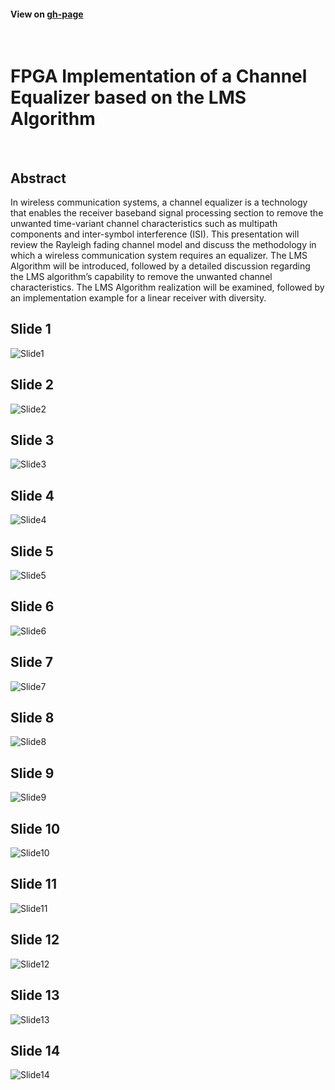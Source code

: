 #### View on [gh-page](http://odelayio.github.io/FPGA-Channel-Equalizer/)
<br>

# FPGA Implementation of a Channel Equalizer based on the LMS Algorithm
<br>

   
## Abstract
In wireless communication systems, a channel equalizer is a technology that enables the receiver baseband signal processing section to remove the unwanted time-variant channel characteristics such as multipath components and inter-symbol interference (ISI).  This presentation will review the Rayleigh fading channel model and discuss the methodology in which a wireless communication system requires an equalizer.  The LMS Algorithm will be introduced, followed by a detailed discussion regarding the LMS algorithm’s capability to remove the unwanted channel characteristics.  The LMS Algorithm realization will be examined, followed by an implementation example for a linear receiver with diversity. 



## Slide 1
![Slide1](http://odelay.io/projects/FPGA-Channel-Equalizer/Slide1.PNG)

## Slide 2
![Slide2](http://odelay.io/projects/FPGA-Channel-Equalizer/Slide2.PNG)


## Slide 3
![Slide3](http://odelay.io/projects/FPGA-Channel-Equalizer/Slide3.PNG)


## Slide 4
![Slide4](http://odelay.io/projects/FPGA-Channel-Equalizer/Slide4.PNG)


## Slide 5
![Slide5](http://odelay.io/projects/FPGA-Channel-Equalizer/Slide5.PNG)


## Slide 6
![Slide6](http://odelay.io/projects/FPGA-Channel-Equalizer/Slide6.PNG)


## Slide 7
![Slide7](http://odelay.io/projects/FPGA-Channel-Equalizer/Slide7.PNG)


## Slide 8
![Slide8](http://odelay.io/projects/FPGA-Channel-Equalizer/Slide8.PNG)


## Slide 9
![Slide9](http://odelay.io/projects/FPGA-Channel-Equalizer/Slide9.PNG)


## Slide 10
![Slide10](http://odelay.io/projects/FPGA-Channel-Equalizer/Slide10.PNG)


## Slide 11
![Slide11](http://odelay.io/projects/FPGA-Channel-Equalizer/Slide11.PNG)


## Slide 12
![Slide12](http://odelay.io/projects/FPGA-Channel-Equalizer/Slide12.PNG)


## Slide 13
![Slide13](http://odelay.io/projects/FPGA-Channel-Equalizer/Slide13.PNG)


## Slide 14
![Slide14](http://odelay.io/projects/FPGA-Channel-Equalizer/Slide14.PNG)
